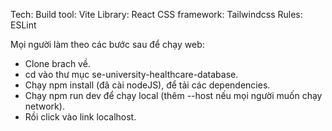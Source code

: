 Tech:
Build tool: Vite
Library: React
CSS framework: Tailwindcss
Rules: ESLint

Mọi người làm theo các bước sau để chạy web:

- Clone brach về.
- cd vào thư mục se-university-healthcare-database.
- Chạy npm install (đã cài nodeJS), để tải các dependencies.
- Chạy npm run dev để chạy local (thêm --host nếu mọi người muốn chạy network).
- Rồi click vào link localhost.
